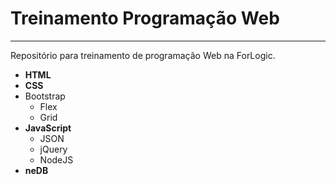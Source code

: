 ﻿# Treinamento Programação Web
-------------
Repositório para treinamento de programação Web na ForLogic.

- **HTML**
- **CSS**
- Bootstrap
  - Flex
  - Grid
- **JavaScript**
  - JSON
  - jQuery
  - NodeJS
- **neDB**